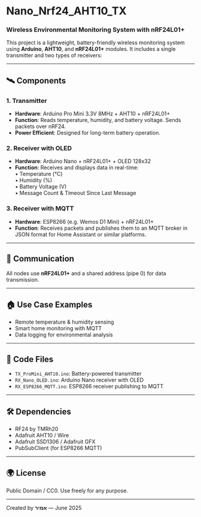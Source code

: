 # Nano_Nrf24_AHT10_TX

### Wireless Environmental Monitoring System with nRF24L01+

This project is a lightweight, battery-friendly wireless monitoring system using **Arduino**, **AHT10**, and **nRF24L01+** modules. It includes a single transmitter and two types of receivers:

---

## 🛰️ Components

### 1. **Transmitter**  
- **Hardware**: Arduino Pro Mini 3.3V 8MHz + AHT10 + nRF24L01+  
- **Function**: Reads temperature, humidity, and battery voltage. Sends packets over nRF24.  
- **Power Efficient**: Designed for long-term battery operation.

### 2. **Receiver with OLED**  
- **Hardware**: Arduino Nano + nRF24L01+ + OLED 128x32  
- **Function**: Receives and displays data in real-time:  
  • Temperature (°C)  
  • Humidity (%)  
  • Battery Voltage (V)  
  • Message Count & Timeout Since Last Message

### 3. **Receiver with MQTT**  
- **Hardware**: ESP8266 (e.g. Wemos D1 Mini) + nRF24L01+  
- **Function**: Receives packets and publishes them to an MQTT broker in JSON format for Home Assistant or similar platforms.

---

## 📡 Communication
All nodes use **nRF24L01+** and a shared address (pipe 0) for data transmission.

---

## 🏠 Use Case Examples
- Remote temperature & humidity sensing
- Smart home monitoring with MQTT
- Data logging for environmental analysis

---

## 📁 Code Files
- `TX_ProMini_AHT10.ino`: Battery-powered transmitter
- `RX_Nano_OLED.ino`: Arduino Nano receiver with OLED
- `RX_ESP8266_MQTT.ino`: ESP8266 receiver publishing to MQTT

---

## 🛠️ Dependencies
- RF24 by TMRh20
- Adafruit AHT10 / Wire
- Adafruit SSD1306 / Adafruit GFX
- PubSubClient (for ESP8266 MQTT)

---

## 🌍 License
Public Domain / CC0. Use freely for any purpose.

---

Created by **אמיר** — June 2025
